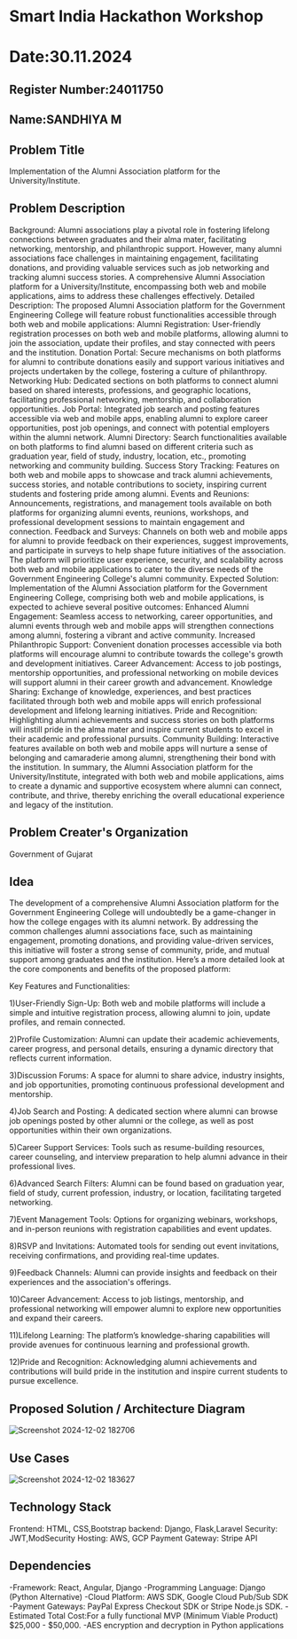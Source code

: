 # Smart India Hackathon Workshop
# Date:30.11.2024
## Register Number:24011750
## Name:SANDHIYA M
## Problem Title
Implementation of the Alumni Association platform for the University/Institute.
## Problem Description
Background: Alumni associations play a pivotal role in fostering lifelong connections between graduates and their alma mater, facilitating networking, mentorship, and philanthropic support. However, many alumni associations face challenges in maintaining engagement, facilitating donations, and providing valuable services such as job networking and tracking alumni success stories. A comprehensive Alumni Association platform for a University/Institute, encompassing both web and mobile applications, aims to address these challenges effectively. Detailed Description: The proposed Alumni Association platform for the Government Engineering College will feature robust functionalities accessible through both web and mobile applications: Alumni Registration: User-friendly registration processes on both web and mobile platforms, allowing alumni to join the association, update their profiles, and stay connected with peers and the institution. Donation Portal: Secure mechanisms on both platforms for alumni to contribute donations easily and support various initiatives and projects undertaken by the college, fostering a culture of philanthropy. Networking Hub: Dedicated sections on both platforms to connect alumni based on shared interests, professions, and geographic locations, facilitating professional networking, mentorship, and collaboration opportunities. Job Portal: Integrated job search and posting features accessible via web and mobile apps, enabling alumni to explore career opportunities, post job openings, and connect with potential employers within the alumni network. Alumni Directory: Search functionalities available on both platforms to find alumni based on different criteria such as graduation year, field of study, industry, location, etc., promoting networking and community building. Success Story Tracking: Features on both web and mobile apps to showcase and track alumni achievements, success stories, and notable contributions to society, inspiring current students and fostering pride among alumni. Events and Reunions: Announcements, registrations, and management tools available on both platforms for organizing alumni events, reunions, workshops, and professional development sessions to maintain engagement and connection. Feedback and Surveys: Channels on both web and mobile apps for alumni to provide feedback on their experiences, suggest improvements, and participate in surveys to help shape future initiatives of the association. The platform will prioritize user experience, security, and scalability across both web and mobile applications to cater to the diverse needs of the Government Engineering College's alumni community. Expected Solution: Implementation of the Alumni Association platform for the Government Engineering College, comprising both web and mobile applications, is expected to achieve several positive outcomes: Enhanced Alumni Engagement: Seamless access to networking, career opportunities, and alumni events through web and mobile apps will strengthen connections among alumni, fostering a vibrant and active community. Increased Philanthropic Support: Convenient donation processes accessible via both platforms will encourage alumni to contribute towards the college's growth and development initiatives. Career Advancement: Access to job postings, mentorship opportunities, and professional networking on mobile devices will support alumni in their career growth and advancement. Knowledge Sharing: Exchange of knowledge, experiences, and best practices facilitated through both web and mobile apps will enrich professional development and lifelong learning initiatives. Pride and Recognition: Highlighting alumni achievements and success stories on both platforms will instill pride in the alma mater and inspire current students to excel in their academic and professional pursuits. Community Building: Interactive features available on both web and mobile apps will nurture a sense of belonging and camaraderie among alumni, strengthening their bond with the institution. In summary, the Alumni Association platform for the University/Institute, integrated with both web and mobile applications, aims to create a dynamic and supportive ecosystem where alumni can connect, contribute, and thrive, thereby enriching the overall educational experience and legacy of the institution.
## Problem Creater's Organization
Government of Gujarat

## Idea
The development of a comprehensive Alumni Association platform for the Government Engineering College will undoubtedly be a game-changer in how the college engages with its alumni network. By addressing the common challenges alumni associations face, such as maintaining engagement, promoting donations, and providing value-driven services, this initiative will foster a strong sense of community, pride, and mutual support among graduates and the institution. Here’s a more detailed look at the core components and benefits of the proposed platform:

Key Features and Functionalities:

1)User-Friendly Sign-Up: Both web and mobile platforms will include a simple and intuitive registration process, allowing alumni to join, update profiles, and remain connected.

2)Profile Customization: Alumni can update their academic achievements, career progress, and personal details, ensuring a dynamic directory that reflects current information.

3)Discussion Forums: A space for alumni to share advice, industry insights, and job opportunities, promoting continuous professional development and mentorship.

4)Job Search and Posting: A dedicated section where alumni can browse job openings posted by other alumni or the college, as well as post opportunities within their own organizations.

5)Career Support Services: Tools such as resume-building resources, career counseling, and interview preparation to help alumni advance in their professional lives.

6)Advanced Search Filters: Alumni can be found based on graduation year, field of study, current profession, industry, or location, facilitating targeted networking.

7)Event Management Tools: Options for organizing webinars, workshops, and in-person reunions with registration capabilities and event updates.

8)RSVP and Invitations: Automated tools for sending out event invitations, receiving confirmations, and providing real-time updates.

9)Feedback Channels: Alumni can provide insights and feedback on their experiences and the association's offerings.

10)Career Advancement: Access to job listings, mentorship, and professional networking will empower alumni to explore new opportunities and expand their careers.

11)Lifelong Learning: The platform’s knowledge-sharing capabilities will provide avenues for continuous learning and professional growth.

12)Pride and Recognition: Acknowledging alumni achievements and contributions will build pride in the institution and inspire current students to pursue excellence.




## Proposed Solution / Architecture Diagram
![Screenshot 2024-12-02 182706](https://github.com/user-attachments/assets/140da7dd-2681-4f22-9430-d36666a254fd)




## Use Cases
![Screenshot 2024-12-02 183627](https://github.com/user-attachments/assets/57d527b4-c532-43d4-8473-77e2073347af)



## Technology Stack
Frontend: HTML, CSS,Bootstrap
backend: Django, Flask,Laravel
Security: JWT,ModSecurity
Hosting: AWS, GCP
Payment Gateway: Stripe API


## Dependencies
-Framework: React, Angular, Django
-Programming Language:  Django (Python Alternative) 
-Cloud Platform: AWS SDK, Google Cloud Pub/Sub SDK
-Payment Gateways: PayPal Express Checkout SDK or Stripe Node.js SDK.
-Estimated Total Cost:For a fully functional MVP (Minimum Viable Product) $25,000 -
$50,000.
-AES encryption and decryption in Python applications


